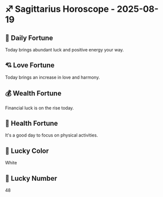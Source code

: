 # ♐ Sagittarius Horoscope - 2025-08-19

## 🎯 Daily Fortune

Today brings abundant luck and positive energy your way.

## 💘 Love Fortune

Today brings an increase in love and harmony.

## 💰 Wealth Fortune

Financial luck is on the rise today.

## 🌱 Health Fortune

It's a good day to focus on physical activities.

## 🎨 Lucky Color

White

## 🔢 Lucky Number

48
